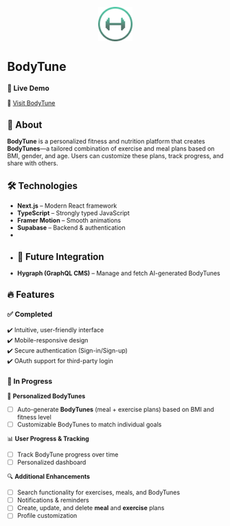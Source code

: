 <p align="center">
  <img src="https://raw.githubusercontent.com/Inosensey/BodyTune/main/public/assets/img/logo.png" alt="BodyTune Logo" width="80"/>
</p>

# BodyTune  

### 🚀 Live Demo  
🔗 [Visit BodyTune](https://body-tune.vercel.app/)  

## 📖 About  
**BodyTune** is a personalized fitness and nutrition platform that creates **BodyTunes**—a tailored combination of exercise and meal plans based on BMI, gender, and age. Users can customize these plans, track progress, and share with others.

## 🛠️ Technologies  
- **Next.js** – Modern React framework  
- **TypeScript** – Strongly typed JavaScript  
- **Framer Motion** – Smooth animations  
- **Supabase** – Backend & authentication
-
- ## 🔗 Future Integration  
- **Hygraph (GraphQL CMS)** – Manage and fetch AI-generated BodyTunes  

## 🔥 Features  

### ✅ Completed  
✔️ Intuitive, user-friendly interface  
✔️ Mobile-responsive design  
✔️ Secure authentication (Sign-in/Sign-up)  
✔️ OAuth support for third-party login  

### 🚧 In Progress  
🔄 **Personalized BodyTunes**  
- [ ] Auto-generate **BodyTunes** (meal + exercise plans) based on BMI and fitness level  
- [ ] Customizable BodyTunes to match individual goals  

📊 **User Progress & Tracking**  
- [ ] Track BodyTune progress over time  
- [ ] Personalized dashboard  

🔍 **Additional Enhancements**  
- [ ] Search functionality for exercises, meals, and BodyTunes
- [ ] Notifications & reminders  
- [ ] Create, update, and delete **meal** and **exercise** plans 
- [ ] Profile customization  
